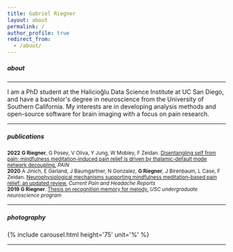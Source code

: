 ```yaml
---
title: Gabriel Riegner
layout: about
permalink: /
author_profile: true
redirect_from: 
  - /about/
---
```


##### about
---
I am a PhD student at the Halicioğlu Data Science Institute at UC San Diego, and have a bachelor's degree in neuroscience from the University of Southern California. My interests are in developing analysis methods and open-source software for brain imaging with a focus on pain research.

---

##### publications

<small>
<b>2022</b>  
<!---->
<b>G Riegner</b>, G Posey, V Oliva, Y Jung, W Mobley, F Zeidan.
<a href='https://journals.lww.com/pain/_layouts/15/oaks.journals/downloadpdf.aspx?an=00006396-990000000-00127'>
Disentangling self from pain: mindfulness meditation-induced pain relief is driven by thalamic-default mode network decoupling.</a>
<i>PAIN</i><br>  
<!---->
<b>2020</b>  
<!---->
A Jinich, E Garland, J Baumgartner, N Gonzalez, <b>G Riegner</b>, J Birenbaum, L Case,  F Zeidan.
<a href='assets/publications/2020-jinich.pdf'>
Neurophysiological mechanisms supporting mindfulness meditation–based pain relief: an updated review.</a>
<i>Current Pain and Headache Reports</i><br>  
<!---->
<b>2019</b>  
<!---->
<b>G Riegner</b>.
<a href='assets/publications/2019-riegner.pdf'>
Thesis on recognition memory for melody.</a>
<i>USC undergraduate neuroscience program</i></small>
<!---->

---

##### photography
  
{% include carousel.html height='75' unit='%' %}

---